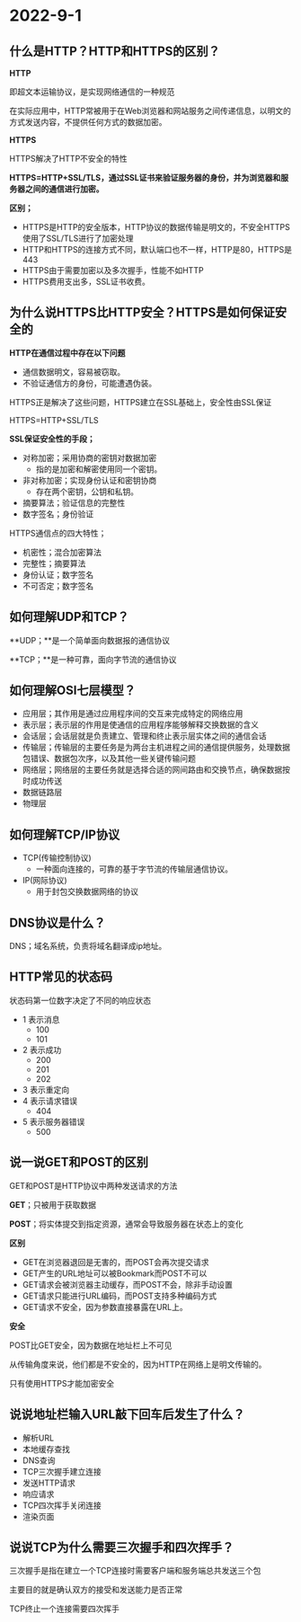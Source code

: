 # 2022-9-1

## 什么是HTTP？HTTP和HTTPS的区别？

**HTTP**

即超文本运输协议，是实现网络通信的一种规范

在实际应用中，HTTP常被用于在Web浏览器和网站服务之间传递信息，以明文的方式发送内容，不提供任何方式的数据加密。

**HTTPS**

HTTPS解决了HTTP不安全的特性

**HTTPS=HTTP+SSL/TLS，通过SSL证书来验证服务器的身份，并为浏览器和服务器之间的通信进行加密。**

**区别；**

- HTTPS是HTTP的安全版本，HTTP协议的数据传输是明文的，不安全HTTPS使用了SSL/TLS进行了加密处理
- HTTP和HTTPS的连接方式不同，默认端口也不一样，HTTP是80，HTTPS是443
- HTTPS由于需要加密以及多次握手，性能不如HTTP
- HTTPS费用支出多，SSL证书收费。

## 为什么说HTTPS比HTTP安全？HTTPS是如何保证安全的

**HTTP在通信过程中存在以下问题**

- 通信数据明文，容易被窃取。
- 不验证通信方的身份，可能遭遇伪装。

HTTPS正是解决了这些问题，HTTPS建立在SSL基础上，安全性由SSL保证

HTTPS=HTTP+SSL/TLS

**SSL保证安全性的手段；**

- 对称加密；采用协商的密钥对数据加密
  - 指的是加密和解密使用同一个密钥。
- 非对称加密；实现身份认证和密钥协商
  - 存在两个密钥，公钥和私钥。
- 摘要算法；验证信息的完整性
- 数字签名；身份验证

HTTPS通信点的四大特性；

- 机密性；混合加密算法
- 完整性；摘要算法
- 身份认证；数字签名
- 不可否定；数字签名

## 如何理解UDP和TCP？

**UDP；**是一个简单面向数据报的通信协议

**TCP；**是一种可靠，面向字节流的通信协议

## 如何理解OSI七层模型？

- 应用层；其作用是通过应用程序间的交互来完成特定的网络应用
- 表示层；表示层的作用是使通信的应用程序能够解释交换数据的含义
- 会话层；会话层就是负责建立、管理和终止表示层实体之间的通信会话
- 传输层；传输层的主要任务是为两台主机进程之间的通信提供服务，处理数据包错误、数据包次序，以及其他一些关键传输问题
- 网络层；网络层的主要任务就是选择合适的网间路由和交换节点，确保数据按时成功传送
- 数据链路层
- 物理层

## 如何理解TCP/IP协议

- TCP(传输控制协议)
  - 一种面向连接的，可靠的基于字节流的传输层通信协议。
- IP(网际协议)
  - 用于封包交换数据网络的协议

## DNS协议是什么？

DNS；域名系统，负责将域名翻译成ip地址。

## HTTP常见的状态码

状态码第一位数字决定了不同的响应状态

- 1 表示消息
  - 100
  - 101
- 2 表示成功
  - 200
  - 201
  - 202
- 3 表示重定向
- 4 表示请求错误
  - 404
- 5 表示服务器错误
  - 500

## 说一说GET和POST的区别

GET和POST是HTTP协议中两种发送请求的方法

**GET**；只被用于获取数据

**POST**；将实体提交到指定资源，通常会导致服务器在状态上的变化

**区别**

- GET在浏览器退回是无害的，而POST会再次提交请求
- GET产生的URL地址可以被Bookmark而POST不可以
- GET请求会被浏览器主动缓存，而POST不会，除非手动设置
- GET请求只能进行URL编码，而POST支持多种编码方式
- GET请求不安全，因为参数直接暴露在URL上。

**安全**

POST比GET安全，因为数据在地址栏上不可见

从传输角度来说，他们都是不安全的，因为HTTP在网络上是明文传输的。

只有使用HTTPS才能加密安全

## 说说地址栏输入URL敲下回车后发生了什么？

- 解析URL
- 本地缓存查找
- DNS查询
- TCP三次握手建立连接
- 发送HTTP请求
- 响应请求
- TCP四次挥手关闭连接
- 渲染页面

## 说说TCP为什么需要三次握手和四次挥手？

三次握手是指在建立一个TCP连接时需要客户端和服务端总共发送三个包

主要目的就是确认双方的接受和发送能力是否正常

TCP终止一个连接需要四次挥手